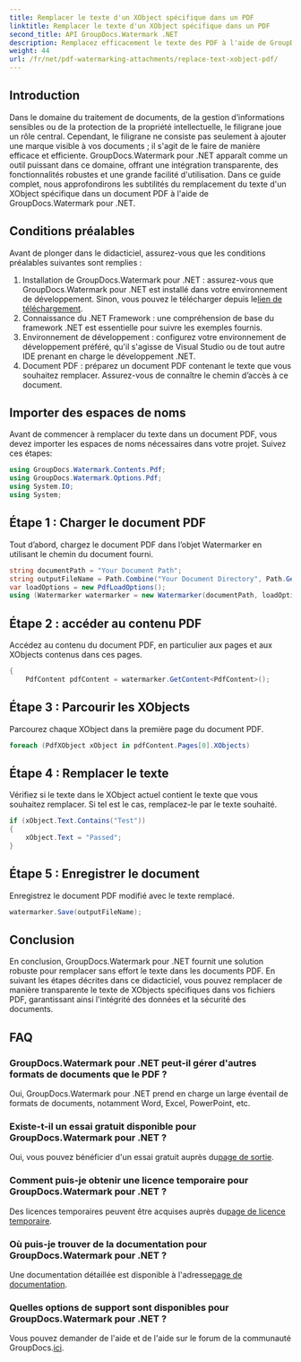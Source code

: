 ```yaml
---
title: Remplacer le texte d'un XObject spécifique dans un PDF
linktitle: Remplacer le texte d'un XObject spécifique dans un PDF
second_title: API GroupDocs.Watermark .NET
description: Remplacez efficacement le texte des PDF à l'aide de GroupDocs.Watermark pour .NET. Intégrez de manière transparente le filigrane dans vos applications .NET.
weight: 44
url: /fr/net/pdf-watermarking-attachments/replace-text-xobject-pdf/
---
```

## Introduction
Dans le domaine du traitement de documents, de la gestion d’informations sensibles ou de la protection de la propriété intellectuelle, le filigrane joue un rôle central. Cependant, le filigrane ne consiste pas seulement à ajouter une marque visible à vos documents ; il s'agit de le faire de manière efficace et efficiente. GroupDocs.Watermark pour .NET apparaît comme un outil puissant dans ce domaine, offrant une intégration transparente, des fonctionnalités robustes et une grande facilité d'utilisation. Dans ce guide complet, nous approfondirons les subtilités du remplacement du texte d'un XObject spécifique dans un document PDF à l'aide de GroupDocs.Watermark pour .NET.
## Conditions préalables
Avant de plonger dans le didacticiel, assurez-vous que les conditions préalables suivantes sont remplies :
1.  Installation de GroupDocs.Watermark pour .NET : assurez-vous que GroupDocs.Watermark pour .NET est installé dans votre environnement de développement. Sinon, vous pouvez le télécharger depuis le[lien de téléchargement](https://releases.groupdocs.com/Watermark/net/).
2. Connaissance du .NET Framework : une compréhension de base du framework .NET est essentielle pour suivre les exemples fournis.
3. Environnement de développement : configurez votre environnement de développement préféré, qu'il s'agisse de Visual Studio ou de tout autre IDE prenant en charge le développement .NET.
4. Document PDF : préparez un document PDF contenant le texte que vous souhaitez remplacer. Assurez-vous de connaître le chemin d’accès à ce document.

## Importer des espaces de noms
Avant de commencer à remplacer du texte dans un document PDF, vous devez importer les espaces de noms nécessaires dans votre projet. Suivez ces étapes:

```csharp
using GroupDocs.Watermark.Contents.Pdf;
using GroupDocs.Watermark.Options.Pdf;
using System.IO;
using System;
```
## Étape 1 : Charger le document PDF
Tout d’abord, chargez le document PDF dans l’objet Watermarker en utilisant le chemin du document fourni.
```csharp
string documentPath = "Your Document Path";
string outputFileName = Path.Combine("Your Document Directory", Path.GetFileName(documentPath));
var loadOptions = new PdfLoadOptions();
using (Watermarker watermarker = new Watermarker(documentPath, loadOptions))
```
## Étape 2 : accéder au contenu PDF
Accédez au contenu du document PDF, en particulier aux pages et aux XObjects contenus dans ces pages.
```csharp
{
    PdfContent pdfContent = watermarker.GetContent<PdfContent>();
```
## Étape 3 : Parcourir les XObjects
Parcourez chaque XObject dans la première page du document PDF.
```csharp
foreach (PdfXObject xObject in pdfContent.Pages[0].XObjects)
```
## Étape 4 : Remplacer le texte
Vérifiez si le texte dans le XObject actuel contient le texte que vous souhaitez remplacer. Si tel est le cas, remplacez-le par le texte souhaité.
```csharp
if (xObject.Text.Contains("Test"))
{
    xObject.Text = "Passed";
}
```
## Étape 5 : Enregistrer le document
Enregistrez le document PDF modifié avec le texte remplacé.
```csharp
watermarker.Save(outputFileName);
```

## Conclusion
En conclusion, GroupDocs.Watermark pour .NET fournit une solution robuste pour remplacer sans effort le texte dans les documents PDF. En suivant les étapes décrites dans ce didacticiel, vous pouvez remplacer de manière transparente le texte de XObjects spécifiques dans vos fichiers PDF, garantissant ainsi l'intégrité des données et la sécurité des documents.
## FAQ
### GroupDocs.Watermark pour .NET peut-il gérer d'autres formats de documents que le PDF ?
Oui, GroupDocs.Watermark pour .NET prend en charge un large éventail de formats de documents, notamment Word, Excel, PowerPoint, etc.
### Existe-t-il un essai gratuit disponible pour GroupDocs.Watermark pour .NET ?
 Oui, vous pouvez bénéficier d'un essai gratuit auprès du[page de sortie](https://releases.groupdocs.com/).
### Comment puis-je obtenir une licence temporaire pour GroupDocs.Watermark pour .NET ?
 Des licences temporaires peuvent être acquises auprès du[page de licence temporaire](https://purchase.groupdocs.com/temporary-license/).
### Où puis-je trouver de la documentation pour GroupDocs.Watermark pour .NET ?
 Une documentation détaillée est disponible à l'adresse[page de documentation](https://tutorials.groupdocs.com/Watermark/net/).
### Quelles options de support sont disponibles pour GroupDocs.Watermark pour .NET ?
 Vous pouvez demander de l'aide et de l'aide sur le forum de la communauté GroupDocs.[ici](https://forum.groupdocs.com/c/watermark/19).